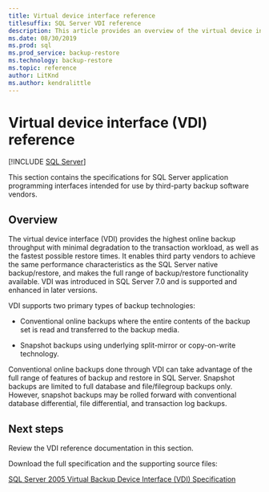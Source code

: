 ```yaml
---
title: Virtual device interface reference
titlesuffix: SQL Server VDI reference
description: This article provides an overview of the virtual device interface reference for SQL Server backup.
ms.date: 08/30/2019
ms.prod: sql
ms.prod_service: backup-restore
ms.technology: backup-restore
ms.topic: reference
author: LitKnd
ms.author: kendralittle
---
```


# Virtual device interface (VDI) reference

[!INCLUDE [SQL Server](../../../includes/applies-to-version/sqlserver.md)]

This section contains the specifications for SQL Server application programming interfaces intended for use by third-party backup software vendors.

## Overview

The virtual device interface (VDI) provides the highest online backup throughput with minimal degradation to the transaction workload, as well as the fastest possible restore times. It enables third party vendors to achieve the same performance characteristics as the SQL Server native backup/restore, and makes the full range of backup/restore functionality available. VDI was introduced in SQL Server 7.0 and is supported and enhanced in later versions.

VDI supports two primary types of backup technologies:

- Conventional online backups where the entire contents of the backup set is read and transferred to the backup media.

- Snapshot backups using underlying split-mirror or copy-on-write technology.

Conventional online backups done through VDI can take advantage of the full range of features of backup and restore in SQL Server. Snapshot backups are limited to full database and file/filegroup backups only. However, snapshot backups may be rolled forward with conventional database differential, file differential, and transaction log backups.

## Next steps

Review the VDI reference documentation in this section.

Download the full specification and the supporting source files:

[SQL Server 2005 Virtual Backup Device Interface (VDI) Specification](https://www.microsoft.com/download/details.aspx?id=17282)